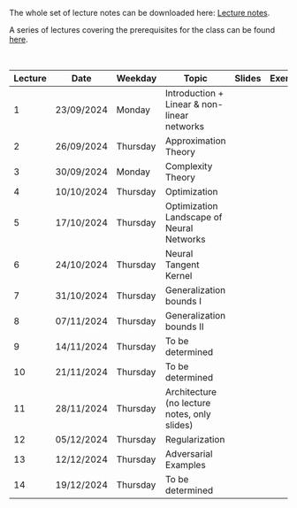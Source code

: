 The whole set of lecture notes can be downloaded here: [Lecture notes](notes/lecture_notes.pdf).

A series of lectures covering the prerequisites for the class can be found [here](https://www.youtube.com/watch?v=Cz1sCRX5tek&list=PLvs1S8_6mIiW4ZXRHlHlLDPACSmdUPnZ9).

&nbsp;

| Lecture | Date       | Weekday | Topic                                            | Slides | Exercises |
|---------|------------|---------|--------------------------------------------------|--------|-----------|
| 1       | 23/09/2024 | Monday  | Introduction + Linear & non-linear networks      |        |           |
| 2       | 26/09/2024 | Thursday| Approximation Theory                             |        |           |
| 3       | 30/09/2024 | Monday  | Complexity Theory                                |        |           |
| 4       | 10/10/2024 | Thursday| Optimization                                     |        |           |
| 5       | 17/10/2024 | Thursday| Optimization Landscape of Neural Networks        |        |           |
| 6       | 24/10/2024 | Thursday| Neural Tangent Kernel                            |        |           |
| 7       | 31/10/2024 | Thursday| Generalization bounds I                          |        |           |
| 8       | 07/11/2024 | Thursday| Generalization bounds II                         |        |           |
| 9       | 14/11/2024 | Thursday| To be determined                                 |        |           |
| 10      | 21/11/2024 | Thursday| To be determined                                 |        |           |
| 11      | 28/11/2024 | Thursday| Architecture (no lecture notes, only slides)     |        |           |
| 12      | 05/12/2024 | Thursday| Regularization                                   |        |           |
| 13      | 12/12/2024 | Thursday| Adversarial Examples                             |        |           |
| 14      | 19/12/2024 | Thursday| To be determined                                 |        |           |
